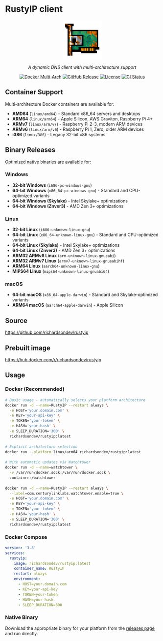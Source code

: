# RustyIP client

<div align="center">
<img src="icon/rustyip.png" alt="RustyIP Logo" width="128" height="128" />

*A dynamic DNS client with multi-architecture support*

[![Docker Multi-Arch](https://img.shields.io/badge/docker-multi--arch-blue?logo=docker)](https://hub.docker.com/r/richardsondev/rustyip)
[![GitHub Release](https://img.shields.io/github/v/release/richardsondev/rustyip)](https://github.com/richardsondev/rustyip/releases)
[![License](https://img.shields.io/github/license/richardsondev/rustyip)](LICENSE)
[![CI Status](https://img.shields.io/github/actions/workflow/status/richardsondev/rustyip/release.yml)](https://github.com/richardsondev/rustyip/actions)

</div>

## Container Support
Multi-architecture Docker containers are available for:
* **AMD64** (`linux/amd64`) - Standard x86_64 servers and desktops
* **ARM64** (`linux/arm64`) - Apple Silicon, AWS Graviton, Raspberry Pi 4+
* **ARMv7** (`linux/arm/v7`) - Raspberry Pi 2-3, modern ARM devices
* **ARMv6** (`linux/arm/v6`) - Raspberry Pi 1, Zero, older ARM devices
* **i386** (`linux/386`) - Legacy 32-bit x86 systems

## Binary Releases
Optimized native binaries are available for:

### Windows
* **32-bit Windows** (`i686-pc-windows-gnu`)
* **64-bit Windows** (`x86_64-pc-windows-gnu`) - Standard and CPU-optimized variants
* **64-bit Windows (Skylake)** - Intel Skylake+ optimizations
* **64-bit Windows (Znver3)** - AMD Zen 3+ optimizations

### Linux
* **32-bit Linux** (`i686-unknown-linux-gnu`)
* **64-bit Linux** (`x86_64-unknown-linux-gnu`) - Standard and CPU-optimized variants
* **64-bit Linux (Skylake)** - Intel Skylake+ optimizations
* **64-bit Linux (Znver3)** - AMD Zen 3+ optimizations
* **ARM32 ARMv6 Linux** (`arm-unknown-linux-gnueabi`)
* **ARM32 ARMv7 Linux** (`armv7-unknown-linux-gnueabihf`)
* **ARM64 Linux** (`aarch64-unknown-linux-gnu`)
* **MIPS64 Linux** (`mips64-unknown-linux-gnuabi64`)

### macOS
* **64-bit macOS** (`x86_64-apple-darwin`) - Standard and Skylake-optimized variants
* **ARM64 macOS** (`aarch64-apple-darwin`) - Apple Silicon

## Source
https://github.com/richardsondev/rustyip

## Prebuilt image
https://hub.docker.com/r/richardsondev/rustyip

## Usage

### Docker (Recommended)
```bash
# Basic usage - automatically selects your platform architecture
docker run -d --name=RustyIP --restart always \
  -e HOST='your.domain.com' \
  -e KEY='your-api-key' \
  -e TOKEN='your-token' \
  -e HASH='your-hash' \
  -e SLEEP_DURATION='300' \
  richardsondev/rustyip:latest

# Explicit architecture selection
docker run --platform linux/arm64 richardsondev/rustyip:latest

# With automatic updates via Watchtower
docker run -d --name=watchtower \
  -v /var/run/docker.sock:/var/run/docker.sock \
  containrrr/watchtower

docker run -d --name=RustyIP --restart always \
  --label=com.centurylinklabs.watchtower.enable=true \
  -e HOST='your.domain.com' \
  -e KEY='your-api-key' \
  -e TOKEN='your-token' \
  -e HASH='your-hash' \
  -e SLEEP_DURATION='300' \
  richardsondev/rustyip:latest
```

### Docker Compose
```yaml
version: '3.8'
services:
  rustyip:
    image: richardsondev/rustyip:latest
    container_name: RustyIP
    restart: always
    environment:
      - HOST=your.domain.com
      - KEY=your-api-key
      - TOKEN=your-token
      - HASH=your-hash
      - SLEEP_DURATION=300
```

### Native Binary
Download the appropriate binary for your platform from the [releases page](https://github.com/richardsondev/rustyip/releases) and run directly.
